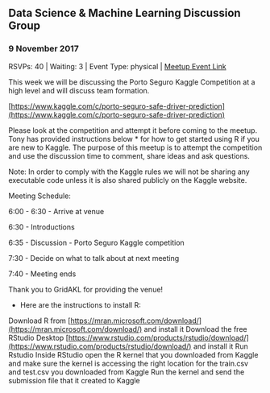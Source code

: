 ## Data Science & Machine Learning Discussion Group
### 9 November 2017
RSVPs: 40 | Waiting: 3 | Event Type: physical | [Meetup Event Link](https://www.meetup.com/Data-Science-Discussion-Auckland/events/241871345)

This week we will be discussing the Porto Seguro Kaggle Competition at a high level and will discuss team formation.

[https://www.kaggle.com/c/porto-seguro-safe-driver-prediction](https://www.kaggle.com/c/porto-seguro-safe-driver-prediction)

Please look at the competition and attempt it before coming to the meetup. Tony has provided instructions below * for how to get started using R if you are new to Kaggle. The purpose of this meetup is to attempt the competition and use the discussion time to comment, share ideas and ask questions.

Note: In order to comply with the Kaggle rules we will not be sharing any executable code unless it is also shared publicly on the Kaggle website.

Meeting Schedule:

6:00 - 6:30 - Arrive at venue

6:30 - Introductions

6:35 - Discussion - Porto Seguro Kaggle competition

7:30 - Decide on what to talk about at next meeting

7:40 - Meeting ends

Thank you to GridAKL for providing the venue!

* Here are the instructions to install R:

Download R from [https://mran.microsoft.com/download/](https://mran.microsoft.com/download/) and install it
Download the free RStudio Desktop [https://www.rstudio.com/products/rstudio/download/](https://www.rstudio.com/products/rstudio/download/) and install it
Run Rstudio
Inside RStudio open the R kernel that you downloaded from Kaggle and make sure the kernel is accessing the right location for the train.csv and test.csv you downloaded from Kaggle
Run the kernel and send the submission file that it created to Kaggle
